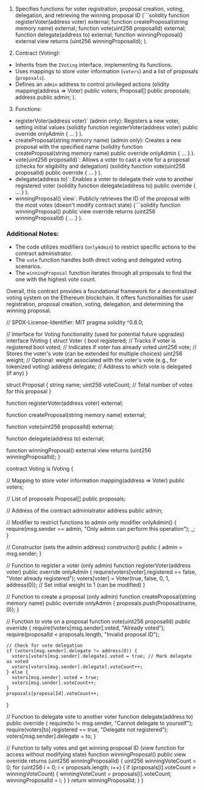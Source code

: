 1. Specifies functions for voter registration, proposal creation, voting, delegation, and retrieving the winning proposal ID (```solidity
function registerVoter(address voter) external;
function createProposal(string memory name) external;
function vote(uint256 proposalId) external;
function delegate(address to) external;
function winningProposal() external view returns (uint256 winningProposalId);
).

2. Contract (Voting):

* Inherits from the `IVoting` interface, implementing its functions.
* Uses mappings to store voter information (`voters`) and a list of proposals (`proposals`).
* Defines an `admin` address to control privileged actions (olidity
mapping(address => Voter) public voters;
Proposal[] public proposals;
address public admin;
).

3. Functions:

* registerVoter(address voter)` (admin only): Registers a new voter, setting initial values (solidity
function registerVoter(address voter) public override onlyAdmin { ... }
).
* createProposal(string memory name) (admin only): Creates a new proposal with the specified name (solidity
function createProposal(string memory name) public override onlyAdmin { ... }
).
* vote(uint256 proposalId)`: Allows a voter to cast a vote for a proposal (checks for eligibility and delegation) (solidity
function vote(uint256 proposalId) public override { ... }
).
* delegate(address to)`: Enables a voter to delegate their vote to another registered voter (solidity
function delegate(address to) public override { ... }
).
* winningProposal() view`: Publicly retrieves the ID of the proposal with the most votes (doesn't modify contract state) (```solidity
function winningProposal() public view override returns (uint256 winningProposalId) { ... }
).

### Additional Notes:

* The code utilizes modifiers (`onlyAdmin`) to restrict specific actions to the contract administrator.
* The `vote` function handles both direct voting and delegated voting scenarios.
* The `winningProposal` function iterates through all proposals to find the one with the highest vote count.

Overall, this contract provides a foundational framework for a decentralized voting system on the Ethereum blockchain. It offers functionalities for user registration, proposal creation, voting, delegation, and determining the winning proposal.




// SPDX-License-Identifier: MIT
pragma solidity ^0.8.0;

// Interface for Voting functionality (used for potential future upgrades)
interface IVoting {
  struct Voter {
    bool registered; // Tracks if voter is registered
    bool voted;       // Indicates if voter has already voted
    uint256 vote;     // Stores the voter's vote (can be extended for multiple choices)
    uint256 weight;   // Optional: weight associated with the voter's vote (e.g., for tokenized voting)
    address delegate; // Address to which vote is delegated (if any)
  }

  struct Proposal {
    string name;
    uint256 voteCount; // Total number of votes for this proposal
  }

  function registerVoter(address voter) external;

  function createProposal(string memory name) external;

  function vote(uint256 proposalId) external;

  function delegate(address to) external;

  function winningProposal() external view returns (uint256 winningProposalId);
}

contract Voting is IVoting {

  // Mapping to store voter information
  mapping(address => Voter) public voters;

  // List of proposals
  Proposal[] public proposals;

  // Address of the contract administrator
  address public admin;

  // Modifier to restrict functions to admin only
  modifier onlyAdmin() {
    require(msg.sender == admin, "Only admin can perform this operation");
    _;
  }

  // Constructor (sets the admin address)
  constructor() public {
    admin = msg.sender;
  }

  // Function to register a voter (only admin)
  function registerVoter(address voter) public override onlyAdmin {
    require(voters[voter].registered == false, "Voter already registered");
    voters[voter] = Voter(true, false, 0, 1, address(0)); // Set initial weight to 1 (can be modified)
  }

  // Function to create a proposal (only admin)
  function createProposal(string memory name) public override onlyAdmin {
    proposals.push(Proposal(name, 0));
  }

  // Function to vote on a proposal
  function vote(uint256 proposalId) public override {
    require(!voters[msg.sender].voted, "Already voted");
    require(proposalId < proposals.length, "Invalid proposal ID");

    // Check for vote delegation
    if (voters[msg.sender].delegate != address(0)) {
      voters[voters[msg.sender].delegate].voted = true; // Mark delegate as voted
      voters[voters[msg.sender].delegate].voteCount++;
    } else {
      voters[msg.sender].voted = true;
      voters[msg.sender].voteCount++;
    }
    proposals[proposalId].voteCount++;
  }

  // Function to delegate vote to another voter
  function delegate(address to) public override {
    require(to != msg.sender, "Cannot delegate to yourself");
    require(voters[to].registered == true, "Delegate not registered");
    voters[msg.sender].delegate = to;
  }

  // Function to tally votes and get winning proposal ID (view function for access without modifying state)
  function winningProposal() public view override returns (uint256 winningProposalId) {
    uint256 winningVoteCount = 0;
    for (uint256 i = 0; i < proposals.length; i++) {
      if (proposals[i].voteCount > winningVoteCount) {
        winningVoteCount = proposals[i].voteCount;
        winningProposalId = i;
      }
    }
    return winningProposalId;
  }
}






